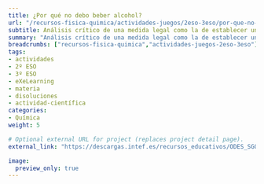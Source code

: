 ```yaml
---
title: ¿Por qué no debo beber alcohol?
url: "/recursos-fisica-quimica/actividades-juegos/2eso-3eso/por-que-no-debo-beber-alcohol"
subtitle: Análisis crítico de una medida legal como la de establecer una edad mínima para consumir una droga (alcohol etílico)
summary: "Análisis crítico de una medida legal como la de establecer una edad mínima para consumir una droga (alcohol etílico)."
breadcrumbs: ["recursos-fisica-quimica","actividades-juegos-2eso-3eso"]
tags:
- actividades
- 2º ESO
- 3º ESO
- eXeLearning
- materia
- disoluciones
- actividad-científica
categories:
- Química
weight: 5

# Optional external URL for project (replaces project detail page).
external_link: "https://descargas.intef.es/recursos_educativos/ODES_SGOA/ESO/FQ/SA3_-_Bebidas_alcohlicas/index.html"

image:
  preview_only: true
---
```


